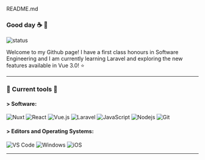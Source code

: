 README.md 



### Good day :coffee: :wave:
![status](https://img.shields.io/badge/Current%20Status-Ready%20for%20coffee-brightgreen?style=for-the-badge&logo=appveyor)

Welcome to my Github page! I have a first class honours in Software Engineering and I am currently learning Laravel and exploring the new features available in Vue 3.0! :star:


---

### :wrench: Current tools :hammer: 

#### > Software:
![Nuxt](http://img.shields.io/badge/-Nuxt.js-000000?style=for-the-badge&logo=Nuxt.js)
![React](https://img.shields.io/badge/-React-000000?style=for-the-badge&logo=react)
![Vue.js](https://img.shields.io/badge/vuejs-000000.svg?style=for-the-badge&logo=vuedotjs)
![Laravel](https://img.shields.io/badge/-Laravel-000000?style=for-the-badge&logo=Laravel)
![JavaScript](https://img.shields.io/badge/-JavaScript-000000?style=for-the-badge&logo=javascript)
![Nodejs](https://img.shields.io/badge/-Nodejs-000000?style=for-the-badge&logo=Node.js)
![Git](http://img.shields.io/badge/-Git-000000?style=for-the-badge&logo=Git)

#### > Editors and Operating Systems:
![VS Code](http://img.shields.io/badge/-VS%20Code-000000?style=for-the-badge&logo=visual-studio-code)
![Windows](https://img.shields.io/badge/-windows-000000?style=for-the-badge&logo=windows)
![iOS](http://img.shields.io/badge/-iOS-000000?style=for-the-badge&logo=apple)

---
